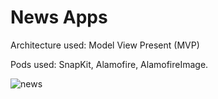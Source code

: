 # News Apps

Architecture used: Model View Present (MVP)

Pods used: SnapKit,
            Alamofire,
            AlamofireImage. 


![news](https://user-images.githubusercontent.com/91971233/170868145-693f0c37-6e3e-4439-87dd-abee0a5e79e6.gif)
